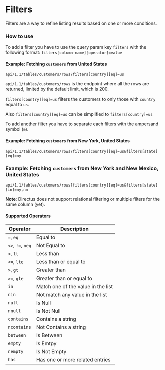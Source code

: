 # Filters

Filters are a way to refine listing results based on one or more conditions.

### How to use

To add a filter you have to use the query param key `filters` with the following format: `filters[column-name][operator]=value`


#### Example: Fetching `customers` from United States

`api/1.1/tables/customers/rows?filters[country][eq]=us`

`api/1.1/tables/customers/rows` is the endpoint where all the rows are returned, limited by the default limit, which is 200.

`filters[country][eq]=us` filters the customers to only those with `country` equal to `us`.

Also `filters[country][eq]=us` can be simplified to `filters[country]=us`

To add another filter you have to separate each filters with the ampersand symbol (`&`).

#### Example: Fetching `customers` from New York, United States

`api/1.1/tables/customers/rows?filters[country][eq]=us&filters[state][eq]=ny`

### Example: Fetching `customers` from New York and New Mexico, United States

`api/1.1/tables/customers/rows?filters[country][eq]=us&filters[state][in]=ny,nm`


**Note**: Directus does not support relational filtering or multiple filters for the same column (yet).

#### Supported Operators

Operator                | Description
----------------------- | ----------------------
`=`, `eq`               | Equal to
`<>`, `!=`, `neq`       | Not Equal to
`<`, `lt`               | Less than
`<=`, `lte`             | Less than or equal to
`>`, `gt`               | Greater than
`>=`, `gte`             | Greater than or equal to
`in`                    | Match one of the value in the list
`nin`                   | Not match any value in the list
`null`                  | Is Null
`nnull`                 | Is Not Null
`contains`              | Contains a string
`ncontains`             | Not Contains a string
`between`               | Is Between
`empty`                 | Is Emtpy
`nempty`                | Is Not Empty
`has`                   | Has one or more related entries
